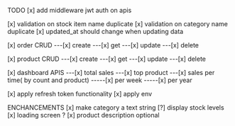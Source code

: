 TODO
[x] add middleware jwt auth on apis

[x] validation on stock item name duplicate
[x] validation on category name duplicate
[x] updated_at should change when updating data

[x] order CRUD
---[x] create
---[x] get
---[x] update
---[x] delete

[x] product CRUD
---[x] create
---[x] get
---[x] update
---[x] delete

[x] dashboard APIS
---[x] total sales
---[x] top product
---[x] sales per time( by count and product)
-----[x] per week
-----[x] per year

[x] apply refresh token functionality
[x] apply env

ENCHANCEMENTS
[x] make category a text string
[?] display stock levels
[x] loading screen ?
[x] product description optional
